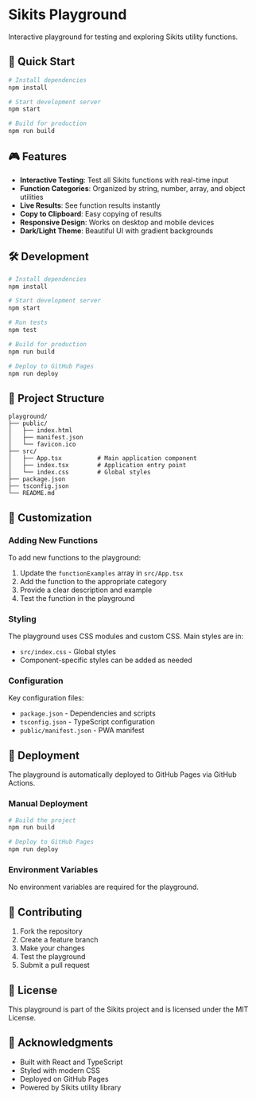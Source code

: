 # Sikits Playground

Interactive playground for testing and exploring Sikits utility functions.

## 🚀 Quick Start

```bash
# Install dependencies
npm install

# Start development server
npm start

# Build for production
npm run build
```

## 🎮 Features

- **Interactive Testing**: Test all Sikits functions with real-time input
- **Function Categories**: Organized by string, number, array, and object utilities
- **Live Results**: See function results instantly
- **Copy to Clipboard**: Easy copying of results
- **Responsive Design**: Works on desktop and mobile devices
- **Dark/Light Theme**: Beautiful UI with gradient backgrounds

## 🛠️ Development

```bash
# Install dependencies
npm install

# Start development server
npm start

# Run tests
npm test

# Build for production
npm run build

# Deploy to GitHub Pages
npm run deploy
```

## 📁 Project Structure

```
playground/
├── public/
│   ├── index.html
│   ├── manifest.json
│   └── favicon.ico
├── src/
│   ├── App.tsx          # Main application component
│   ├── index.tsx        # Application entry point
│   └── index.css        # Global styles
├── package.json
├── tsconfig.json
└── README.md
```

## 🎨 Customization

### Adding New Functions

To add new functions to the playground:

1. Update the `functionExamples` array in `src/App.tsx`
2. Add the function to the appropriate category
3. Provide a clear description and example
4. Test the function in the playground

### Styling

The playground uses CSS modules and custom CSS. Main styles are in:
- `src/index.css` - Global styles
- Component-specific styles can be added as needed

### Configuration

Key configuration files:
- `package.json` - Dependencies and scripts
- `tsconfig.json` - TypeScript configuration
- `public/manifest.json` - PWA manifest

## 🚀 Deployment

The playground is automatically deployed to GitHub Pages via GitHub Actions.

### Manual Deployment

```bash
# Build the project
npm run build

# Deploy to GitHub Pages
npm run deploy
```

### Environment Variables

No environment variables are required for the playground.

## 🤝 Contributing

1. Fork the repository
2. Create a feature branch
3. Make your changes
4. Test the playground
5. Submit a pull request

## 📄 License

This playground is part of the Sikits project and is licensed under the MIT License.

## 🙏 Acknowledgments

- Built with React and TypeScript
- Styled with modern CSS
- Deployed on GitHub Pages
- Powered by Sikits utility library 